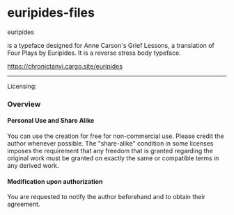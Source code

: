 # euripides-files

euripides

is a typeface designed for Anne Carson's Grief Lessons, a translation of Four Plays by Euripides.
It is a reverse stress body typeface.

https://chronictanvi.cargo.site/euripides

---------------------------------------------

Licensing:
### Overview
#### Personal Use and Share Alike 
You can use the creation for free for non-commercial use. Please credit the author whenever possible. The "share-alike" condition in some licenses imposes the requirement that any freedom that is granted regarding the original work must be granted on exactly the same or compatible terms in any derived work.
#### Modification upon authorization
You are requested to notify the author beforehand and to obtain their agreement.
